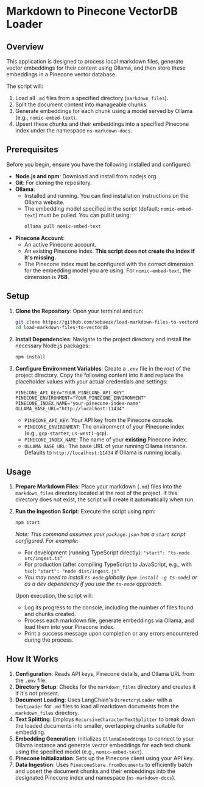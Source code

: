 # Markdown to Pinecone VectorDB Loader

## Overview

This application is designed to process local markdown files, generate vector embeddings for their content using Ollama, and then store these embeddings in a Pinecone vector database.

The script will:
1.  Load all `.md` files from a specified directory (`markdown_files`).
2.  Split the document content into manageable chunks.
3.  Generate embeddings for each chunk using a model served by Ollama (e.g., `nomic-embed-text`).
4.  Upsert these chunks and their embeddings into a specified Pinecone index under the namespace `ns-markdown-docs`.

## Prerequisites

Before you begin, ensure you have the following installed and configured:

*   **Node.js and npm**: Download and install from nodejs.org.
*   **Git**: For cloning the repository.
*   **Ollama**:
    *   Installed and running. You can find installation instructions on the Ollama website.
    *   The embedding model specified in the script (default: `nomic-embed-text`) must be pulled. You can pull it using:
        ```bash
        ollama pull nomic-embed-text
        ```
*   **Pinecone Account**:
    *   An active Pinecone account.
    *   An existing Pinecone index. **This script does not create the index if it's missing.**
    *   The Pinecone index must be configured with the correct dimension for the embedding model you are using. For `nomic-embed-text`, the dimension is **768**.

## Setup

1.  **Clone the Repository**:
    Open your terminal and run:
    ```bash
    git clone https://github.com/sebaeze/load-markdown-files-to-vectordb.git
    cd load-markdown-files-to-vectordb
    ```

2.  **Install Dependencies**:
    Navigate to the project directory and install the necessary Node.js packages:
    ```bash
    npm install
    ```

3.  **Configure Environment Variables**:
    Create a `.env` file in the root of the project directory. Copy the following content into it and replace the placeholder values with your actual credentials and settings:

    ```env
    PINECONE_API_KEY="YOUR_PINECONE_API_KEY"
    PINECONE_ENVIRONMENT="YOUR_PINECONE_ENVIRONMENT"
    PINECONE_INDEX_NAME="your-pinecone-index-name"
    OLLAMA_BASE_URL="http://localhost:11434"
    ```

    *   `PINECONE_API_KEY`: Your API key from the Pinecone console.
    *   `PINECONE_ENVIRONMENT`: The environment of your Pinecone index (e.g., `gcp-starter`, `us-west1-gcp`).
    *   `PINECONE_INDEX_NAME`: The name of your **existing** Pinecone index.
    *   `OLLAMA_BASE_URL`: The base URL of your running Ollama instance. Defaults to `http://localhost:11434` if Ollama is running locally.

## Usage

1.  **Prepare Markdown Files**:
    Place your markdown (`.md`) files into the `markdown_files` directory located at the root of the project. If this directory does not exist, the script will create it automatically when run.

2.  **Run the Ingestion Script**:
    Execute the script using npm:
    ```bash
    npm start
    ```
    *Note: This command assumes your `package.json` has a `start` script configured. For example:*
    *   For development (running TypeScript directly): `"start": "ts-node src/ingest.ts"`
    *   For production (after compiling TypeScript to JavaScript, e.g., with `tsc`): `"start": "node dist/ingest.js"`
    *   *You may need to install `ts-node` globally (`npm install -g ts-node`) or as a dev dependency if you use the `ts-node` approach.*

    Upon execution, the script will:
    *   Log its progress to the console, including the number of files found and chunks created.
    *   Process each markdown file, generate embeddings via Ollama, and load them into your Pinecone index.
    *   Print a success message upon completion or any errors encountered during the process.

## How It Works

1.  **Configuration**: Reads API keys, Pinecone details, and Ollama URL from the `.env` file.
2.  **Directory Setup**: Checks for the `markdown_files` directory and creates it if it's not present.
3.  **Document Loading**: Uses LangChain's `DirectoryLoader` with a `TextLoader` for `.md` files to load all markdown documents from the `markdown_files` directory.
4.  **Text Splitting**: Employs `RecursiveCharacterTextSplitter` to break down the loaded documents into smaller, overlapping chunks suitable for embedding.
5.  **Embedding Generation**: Initializes `OllamaEmbeddings` to connect to your Ollama instance and generate vector embeddings for each text chunk using the specified model (e.g., `nomic-embed-text`).
6.  **Pinecone Initialization**: Sets up the Pinecone client using your API key.
7.  **Data Ingestion**: Uses `PineconeStore.fromDocuments` to efficiently batch and upsert the document chunks and their embeddings into the designated Pinecone index and namespace (`ns-markdown-docs`).

